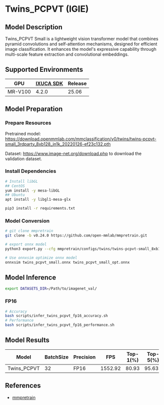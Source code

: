 # Twins_PCPVT (IGIE)

## Model Description

Twins_PCPVT Small is a lightweight vision transformer model that combines pyramid convolutions and self-attention mechanisms, designed for efficient image classification. It enhances the model's expressive capability through multi-scale feature extraction and convolutional embeddings.

## Supported Environments

| GPU    | [IXUCA SDK](https://gitee.com/deep-spark/deepspark#%E5%A4%A9%E6%95%B0%E6%99%BA%E7%AE%97%E8%BD%AF%E4%BB%B6%E6%A0%88-ixuca) | Release |
|--------|-----------|---------|
| MR-V100 | 4.2.0     |  25.06  |

## Model Preparation

### Prepare Resources

Pretrained model: <https://download.openmmlab.com/mmclassification/v0/twins/twins-pcpvt-small_3rdparty_8xb128_in1k_20220126-ef23c132.pth>

Dataset: <https://www.image-net.org/download.php> to download the validation dataset.

### Install Dependencies

```bash
# Install libGL
## CentOS
yum install -y mesa-libGL
## Ubuntu
apt install -y libgl1-mesa-glx

pip3 install -r requirements.txt
```

### Model Conversion

```bash
# git clone mmpretrain
git clone -b v0.24.0 https://github.com/open-mmlab/mmpretrain.git

# export onnx model
python3 export.py --cfg mmpretrain/configs/twins/twins-pcpvt-small_8xb128_in1k.py --weight twins-pcpvt-small_3rdparty_8xb128_in1k_20220126-ef23c132.pth --output twins_pcpvt_small.onnx

# Use onnxsim optimize onnx model
onnxsim twins_pcpvt_small.onnx twins_pcpvt_small_opt.onnx

```

## Model Inference

```bash
export DATASETS_DIR=/Path/to/imagenet_val/
```

### FP16

```bash
# Accuracy
bash scripts/infer_twins_pcpvt_fp16_accuracy.sh
# Performance
bash scripts/infer_twins_pcpvt_fp16_performance.sh
```

## Model Results

| Model        | BatchSize | Precision | FPS      | Top-1(%) | Top-5(%) |
| ------------ | --------- | --------- | -------- | -------- | -------- |
| Twins_PCPVT  | 32        | FP16      | 1552.92  |  80.93   | 95.633   |

## References

- [mmpretrain](https://github.com/open-mmlab/mmpretrain)
